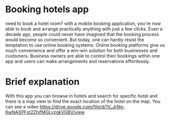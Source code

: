 # Booking hotels app

need to book a hotel room? with a mobile booking application, you're now able to book and arrange practically anything with just a few clicks. Even a decade ago, people could never have imagined that the booking process would become so convenient. But today, one can hardly resist the temptation to use online booking systems. Online booking platforms give us much convenience and offer a win-win solution for both businesses and customers. Business owners are able to control their bookings within one app and users can make arrangements and reservations effortlessly.

# Brief explanation
With this app you can browse in hotels and search for specific hotel and there is a map view to find the exact location of the hotel on the map. You can see a video https://drive.google.com/file/d/1V_JrNg-6wNAXPFst2ZhjfMGLyzgkVGBV/view
